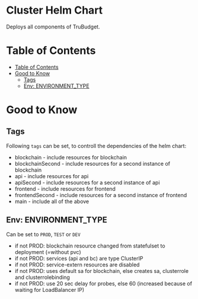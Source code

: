 # Cluster Helm Chart <!-- omit in TOC -->

Deploys all components of TruBudget.

# Table of Contents

- [Table of Contents](#table-of-contents)
- [Good to Know](#good-to-know)
  - [Tags](#tags)
  - [Env: ENVIRONMENT_TYPE](#env-environmenttype)

# Good to Know

## Tags

Following `tags` can be set, to controll the dependencies of the helm chart:

- blockchain - include resources for blockchain
- blockchainSecond - include resources for a second instance of blockchain
- api - include resources for api
- apiSecond - include resources for a second instance of api
- frontend - include resources for frontend
- frontendSecond - include resources for a second instance of frontend
- main - include all of the above

## Env: ENVIRONMENT_TYPE

Can be set to `PROD`, `TEST` or `DEV`

- if not PROD: blockchain resource changed from statefulset to deployment (=without pvc)
- if not PROD: services (api and bc) are type ClusterIP
- if not PROD: service-extern resources are disabled
- if not PROD: uses default sa for blockchain, else creates sa, clusterrole and clusterrolebinding
- if not PROD: use 20 sec delay for probes, else 60 (increased because of waiting for LoadBalancer IP)
